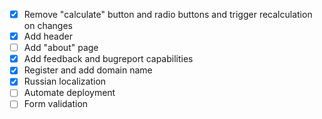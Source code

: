 - [X] Remove "calculate" button and radio buttons and trigger recalculation on changes
- [X] Add header
- [ ] Add "about" page
- [X] Add feedback and bugreport capabilities
- [X] Register and add domain name  
- [X] Russian localization
- [ ] Automate deployment 
- [ ] Form validation